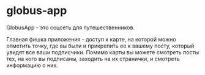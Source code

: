 # globus-app

GlobusApp - это соцсеть для путешественников.

Главная фишка приложения - доступ к карте, на которой можно отметить точку, где вы были и прикрепить ее к вашему посту, который увидят все ваши подписчики.
Помимо карты вы можете смотреть посты тех, на кого вы подписаны, заходить на их странички, и смотреть информацию о них.